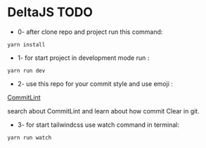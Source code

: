 # DeltaJS TODO

- 0- after clone repo and project run this command:
```
yarn install
```

- 1- for start project in development mode run :
```
yarn run dev
```

- 2- use this repo for your commit style and use emoji :

[CommitLint](https://github.com/conventional-changelog/commitlint)

search about CommitLint and learn about how commit Clear in git.

- 3- for start tailwindcss use watch command in terminal:
```
yarn run watch
``` 